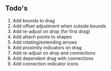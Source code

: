 ## Todo's

1. Add bounds to drag
2. Add offset adjustment when outside bounds
3. Add re-adjust on drop (for first drag)
4. Add attach points to shapes
5. Add rotating/extending arrows
6. Add proximity indicators on drag
7. Add re-adjust on drop and connections
8. Add dependent drag with connections
9. Add connection indicator icons
